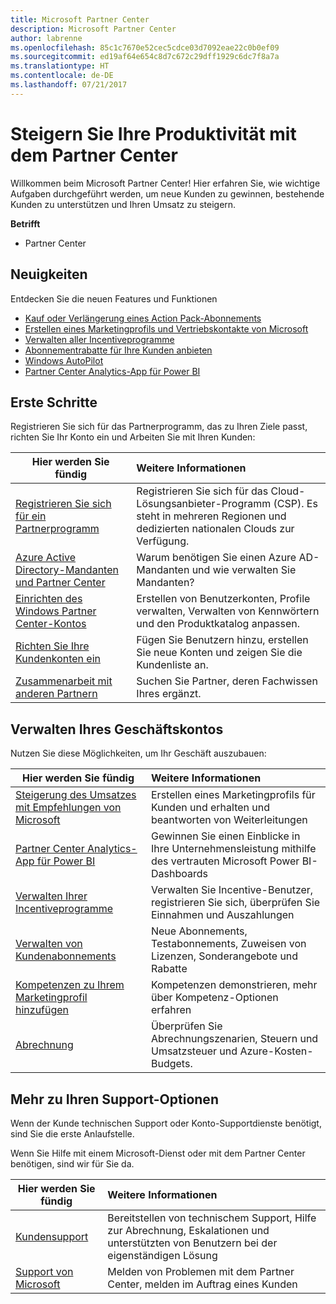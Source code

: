 ```yaml
---
title: Microsoft Partner Center
description: Microsoft Partner Center
author: labrenne
ms.openlocfilehash: 85c1c7670e52cec5cdce03d7092eae22c0b0ef09
ms.sourcegitcommit: ed19af64e654c8d7c672c29dff1929c6dc7f8a7a
ms.translationtype: HT
ms.contentlocale: de-DE
ms.lasthandoff: 07/21/2017
---
```

# <a name="increase-your-productivity-with-partner-center"></a>Steigern Sie Ihre Produktivität mit dem Partner Center

Willkommen beim Microsoft Partner Center! Hier erfahren Sie, wie wichtige Aufgaben durchgeführt werden, um neue Kunden zu gewinnen, bestehende Kunden zu unterstützen und Ihren Umsatz zu steigern.

**Betrifft**

-  Partner Center 


## <a name="whats-new"></a>Neuigkeiten

 Entdecken Sie die neuen Features und Funktionen 

- [Kauf oder Verlängerung eines Action Pack-Abonnements](mpn-get-action-pack.md)
- [Erstellen eines Marketingprofils und Vertriebskontakte von Microsoft](referrals.md)
- [Verwalten aller Incentiveprogramme](manage-your-incentives-in-partner-center.md)
- [Abonnementrabatte für Ihre Kunden anbieten](promotions.md)
- [Windows AutoPilot](autopilot.md)
- [Partner Center Analytics-App für Power BI](power-bi-app-for-direct-partners.md)

## <a name="get-started"></a>Erste Schritte

Registrieren Sie sich für das Partnerprogramm, das zu Ihren Ziele passt, richten Sie Ihr Konto ein und Arbeiten Sie mit Ihren Kunden:

| **Hier werden Sie fündig**  | **Weitere Informationen**  |
|------------|:-------------|
|[Registrieren Sie sich für ein Partnerprogramm](enrolling-in-the-csp-program.md)|Registrieren Sie sich für das Cloud-Lösungsanbieter-Programm (CSP). Es steht in mehreren Regionen und dedizierten nationalen Clouds zur Verfügung.|
|[Azure Active Directory-Mandanten und Partner Center](azure-active-directory-tenants-and-partner-center.md)|Warum benötigen Sie einen Azure AD-Mandanten und wie verwalten Sie Mandanten?|
|[Einrichten des Windows Partner Center-Kontos](partner-center-account-setup.md)|Erstellen von Benutzerkonten, Profile verwalten, Verwalten von Kennwörtern und den Produktkatalog anpassen.|
|[Richten Sie Ihre Kundenkonten ein](customer-accounts.md)|Fügen Sie Benutzern hinzu, erstellen Sie neue Konten und zeigen Sie die Kundenliste an.|
|[Zusammenarbeit mit anderen Partnern](work-with-other-partners.md)|Suchen Sie Partner, deren Fachwissen Ihres ergänzt.|

## <a name="manage-your-reseller-business"></a>Verwalten Ihres Geschäftskontos

Nutzen Sie diese Möglichkeiten, um Ihr Geschäft auszubauen:

| **Hier werden Sie fündig**  |**Weitere Informationen**   |
|------------|:-------------|
|[Steigerung des Umsatzes mit Empfehlungen von Microsoft](referrals.md)|Erstellen eines Marketingprofils für Kunden und erhalten und beantworten von Weiterleitungen|
|[Partner Center Analytics-App für Power BI](power-bi-app-for-direct-partners.md)| Gewinnen Sie einen Einblicke in Ihre Unternehmensleistung mithilfe des vertrauten Microsoft Power BI-Dashboards|
|[Verwalten Ihrer Incentiveprogramme](manage-your-incentives-in-partner-center.md)|Verwalten Sie Incentive-Benutzer, registrieren Sie sich, überprüfen Sie Einnahmen und Auszahlungen|
|[Verwalten von Kundenabonnements](customer-subscriptions.md)|Neue Abonnements, Testabonnements, Zuweisen von Lizenzen, Sonderangebote und Rabatte|
|[Kompetenzen zu Ihrem Marketingprofil hinzufügen](learn-about-competencies.md)|Kompetenzen demonstrieren, mehr über Kompetenz-Optionen erfahren|
|[Abrechnung](billing.md)|Überprüfen Sie Abrechnungszenarien, Steuern und Umsatzsteuer und Azure-Kosten-Budgets.|

## <a name="understand-your-support-options"></a>Mehr zu Ihren Support-Optionen

Wenn der Kunde technischen Support oder Konto-Supportdienste benötigt, sind Sie die erste Anlaufstelle.

Wenn Sie Hilfe mit einem Microsoft-Dienst oder mit dem Partner Center benötigen, sind wir für Sie da. 

| **Hier werden Sie fündig**  | **Weitere Informationen**  |
|------------|:-------------|
|[Kundensupport](customer-support.md)|Bereitstellen von technischem Support, Hilfe zur Abrechnung, Eskalationen und unterstützten von Benutzern bei der eigenständigen Lösung|
|[Support von Microsoft](support-from-microsoft--.md)|Melden von Problemen mit dem Partner Center, melden im Auftrag eines Kunden|